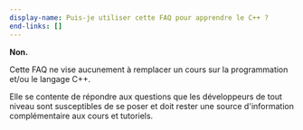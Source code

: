 ```yaml
---
display-name: Puis-je utiliser cette FAQ pour apprendre le C++ ?
end-links: []
---
```

**Non.**

Cette FAQ ne vise aucunement à remplacer un cours sur la programmation et/ou le langage C++.

Elle se contente de répondre aux questions que les développeurs de tout niveau sont susceptibles de se poser et doit rester une source d'information complémentaire aux cours et tutoriels.
